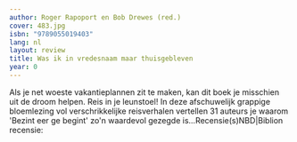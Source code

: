 ```yaml
---
author: Roger Rapoport en Bob Drewes (red.)
cover: 483.jpg
isbn: "9789055019403"
lang: nl
layout: review
title: Was ik in vredesnaam maar thuisgebleven
year: 0
---
```


Als je net woeste vakantieplannen zit te maken, kan dit boek je misschien uit de droom helpen. Reis in je leunstoel! In deze afschuwelijk grappige bloemlezing vol verschrikkelijke reisverhalen vertellen 31 auteurs je waarom 'Bezint eer ge begint' zo'n waardevol gezegde is...Recensie(s)NBD|Biblion recensie:
